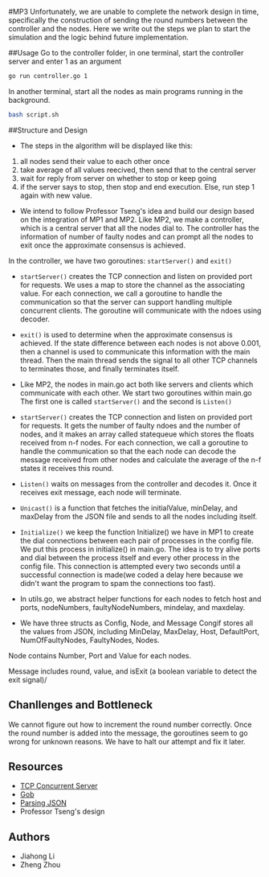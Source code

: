 #MP3
Unfortunately, we are unable to complete the network design in time, specifically the construction of sending the round numbers between the controller and the nodes. Here we write out the steps we plan to start the simulation and the logic behind future implementation.

##Usage
Go to the controller folder, in one terminal, start the controller server and enter 1 as an argument

```bash
go run controller.go 1
```

In another terminal, start all the nodes as main programs running in the background. 
```bash
bash script.sh
```

##Structure and Design
* The steps in the algorithm will be displayed like this:
1) all nodes send their value to each other once
2) take average of all values reecived, then send that to the central server
3) wait for reply from server on whether to stop or keep going
4) if the server says to stop, then stop and end execution. Else, run step 1 again with new value.

* We intend to follow Professor Tseng's idea and build our design based on the integration of MP1 and MP2. Like MP2, we make a controller, which is a central server that all the nodes dial to. The controller has the information of number of faulty nodes and can prompt all the nodes to exit once the approximate consensus is achieved. 

In the controller, we have two goroutines: `startServer()` and `exit()`
* `startServer()` creates the TCP connection and listen on provided port for requests. We uses a map to store the channel as the associating value. For each connection, we call a goroutine to handle the communication so that the server can support handling multiple concurrent clients. The goroutine will communicate with the ndoes using decoder. 

* `exit()` is used to determine when the approximate consensus is achieved. If the state difference between each nodes is not above 0.001, then a channel is used to communicate this information with the main thread. Then the main thread sends the signal to all other TCP channels to terminates those, and finally terminates itself.

* Like MP2, the nodes in main.go act both like servers and clients which communicate with each other. We start two goroutines within main.go The first one is called `startServer()` and the second is `Listen()`

* `startServer()` creates the TCP connection and listen on provided port for requests. It gets the number of faulty ndoes and the number of nodes, and it makes an array called statequeue which stores the floats received from n-f nodes. For each connection, we call a goroutine to handle the communication so that the each node can decode the message received from other nodes and calculate the average of the n-f states it receives this round. 

* `Listen()` waits on messages from the controller and decodes it. Once it receives exit message, each node will terminate. 

* `Unicast()` is a function that fetches the initialValue, minDelay, and maxDelay from the JSON file and sends to all the nodes including itself. 

* `Initialize()` we keep the function Initialize() we have in MP1 to create the dial connections between each pair of processes in the config file. We put this process in initialize() in main.go. The idea is to try alive ports and dial between the process itself and every other process in the config file. This connection is attempted every two seconds until a successful connection is made(we coded a delay here because we didn't want the program to spam the connections too fast).

* In utils.go, we abstract helper functions for each nodes to fetch host and ports, nodeNumbers, faultyNodeNumbers, mindelay, and maxdelay.

* We have three structs as Config, Node, and Message
Congif stores all the values from JSON, including MinDelay, MaxDelay, Host, DefaultPort,     NumOfFaultyNodes, FaultyNodes, Nodes. 

Node contains Number, Port and Value for each nodes.

Message includes round, value, and isExit (a boolean variable to detect the exit signal)/

## Chanllenges and Bottleneck
We cannot figure out how to increment the round number correctly. Once the round number is added into the message, the goroutines seem to go wrong for unknown reasons. We have to halt our attempt and fix it later. 


## Resources
* [TCP Concurrent Server](https://www.linode.com/docs/development/go/developing-udp-and-tcp-clients-and-servers-in-go/)
* [Gob](https://golang.org/pkg/encoding/gob/)
* [Parsing JSON](https://tutorialedge.net/golang/parsing-json-with-golang/)
* Professor Tseng's design 

## Authors
* Jiahong Li
* Zheng Zhou
